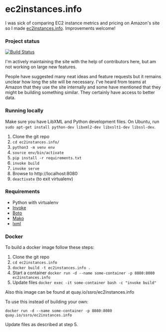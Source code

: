# ec2instances.info

I was sick of comparing EC2 instance metrics and pricing on Amazon's site so I made [ec2instances.info](https://ec2instances.info). Improvements welcome!


### Project status

[![Build Status](https://travis-ci.org/powdahound/ec2instances.info.svg)](https://travis-ci.org/powdahound/ec2instances.info)

I'm actively maintaining the site with the help of contributors here, but am not working on large new features.

People have suggested many neat ideas and feature requests but it remains unclear how long the site will be necessary. I've heard from teams at Amazon that they use the site internally and some have mentioned that they might be building something similar. They certainly have access to better data.


### Running locally

Make sure you have LibXML and Python development files.  On Ubuntu, run `sudo apt-get install python-dev libxml2-dev libxslt1-dev libssl-dev`.

1. Clone the git repo
2. `cd ec2instances.info/`
3. `python3 -m venv env`
4. `source env/bin/activate`
5. `pip install -r requirements.txt`
6. `invoke build`
7. `invoke serve`
8. Browse to http://localhost:8080
9. `deactivate` (to exit virtualenv)


### Requirements

- Python with virtualenv
- [Invoke](http://www.pyinvoke.org/)
- [Boto](http://boto.readthedocs.org/en/latest/)
- [Mako](http://www.makotemplates.org/)
- [lxml](http://lxml.de/)

### Docker

To build a docker image follow these steps:

1. Clone the git repo
2. `cd ec2instances.info`
3. `docker build -t ec2instances.info .`
4. Start a container `docker run -d --name some-container -p 8080:8080 ec2instances.info`
5. Update files `docker exec -it some-container bash -c "invoke build"`

Also this image can be found at quay.io/ssro/ec2instances.info

To use this instead of building your own:

`docker run -d --name some-container -p 8080:8080 quay.io/ssro/ec2instances.info`

Update files as described at step 5.
